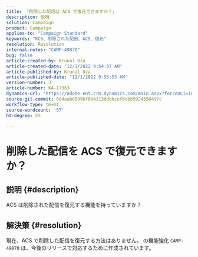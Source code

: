 ```yaml
---
title: 「削除した配信は ACS で復元できますか？」
description: 説明
solution: Campaign
product: Campaign
applies-to: "Campaign Standard"
keywords: "KCS、削除された配信、ACS、復元"
resolution: Resolution
internal-notes: "CAMP-49870"
bug: false
article-created-by: Krunal Oza
article-created-date: "12/1/2022 9:54:37 AM"
article-published-by: Krunal Oza
article-published-date: "12/1/2022 9:55:53 AM"
version-number: 3
article-number: KA-17363
dynamics-url: "https://adobe-ent.crm.dynamics.com/main.aspx?forceUCI=1&pagetype=entityrecord&etn=knowledgearticle&id=2f0d6c27-5e71-ed11-9561-6045bd006a22"
source-git-commit: 684aabd8996f0b4113ddbbcef6ebb5924550497c
workflow-type: tm+mt
source-wordcount: '57'
ht-degree: 5%

---
```


# 削除した配信を ACS で復元できますか？

## 説明 {#description}


ACS は削除された配信を復元する機能を持っていますか？


## 解決策 {#resolution}


現在、ACS で削除した配信を復元する方法はありません。 の機能強化 `CAMP-49870` は、今後のリリースで対応するために作成されています。
